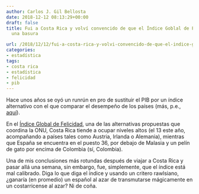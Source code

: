 ```yaml
---
author: Carlos J. Gil Bellosta
date: 2018-12-12 08:13:29+00:00
draft: false
title: Fui a Costa Rica y volví convencido de que el Índice Goblal de Felicidad es
  una basura

url: /2018/12/12/fui-a-costa-rica-y-volvi-convencido-de-que-el-indice-goblal-de-felicidad-es-una-basura/
categories:
- estadística
tags:
- costa rica
- estadística
- felicidad
- pib
---
```


Hace unos años se oyó un runrún en pro de sustituir el PIB por un índice alternativo con el que comparar el desempeño de los países (más, p.e., [aquí](https://www.statslife.org.uk/politics/2739-how-happiness-is-challenging-gdp-as-the-measure-of-a-country-s-health)).

En el [Índice Global de Felicidad](https://es.wikipedia.org/wiki/%C3%8Dndice_Global_de_Felicidad), una de las alternativas propuestas que coordina la ONU, Costa Rica tiende a ocupar niveles altos (el 13 este año, acompañando a países tales como Austria, Irlanda o Alemania), mientras que España se encuentra en el puesto 36, por debajo de Malasia y un pelín de gato por encima de Colombia (sí, Colombia).

Una de mis conclusiones más rotundas después de viajar a Costa Rica y pasar allá una semana, sin embargo, fue, simplemente, que el índice está  mal calibrado. Diga lo que diga el índice y usando un critero rawlsiano, ¿ganaría (en promedio) un español al azar de transmutarse mágicamente en un costarricense al azar? Ni de coña.
